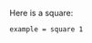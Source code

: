 Here is a square:

``` {.diagram alt="a square" caption="This _is_ a square with area $1^2$"}
example = square 1
```

